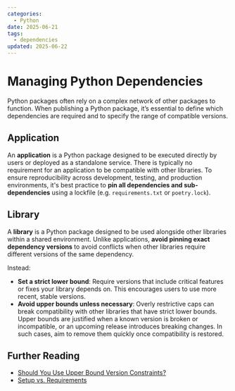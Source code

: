 ```yaml
---
categories:
  - Python
date: 2025-06-21 
tags:
  - dependencies
updated: 2025-06-22 
---
```


# Managing Python Dependencies

Python packages often rely on a complex network of other packages to function. When publishing a Python package, it’s essential to define which dependencies are required and to specify the range of compatible versions.

## Application

An **application** is a Python package designed to be executed directly by users or deployed as a standalone service. There is typically no requirement for an application to be compatible with other libraries. To ensure reproducibility across development, testing, and production environments, it's best practice to **pin all dependencies and sub-dependencies** using a lockfile (e.g. `requirements.txt` or `poetry.lock`).

## Library

A **library** is a Python package designed to be used alongside other libraries within a shared environment. Unlike applications, **avoid pinning exact dependency versions** to avoid conflicts when other libraries require different versions of the same dependency. 

Instead:

- **Set a strict lower bound**: Require versions that include critical features or fixes your library depends on. This encourages users to use more recent, stable versions.
- **Avoid upper bounds unless necessary**: Overly restrictive caps can break compatibility with other libraries that have strict lower bounds. Upper bounds are justified when a known version is broken or incompatible, or an upcoming release introduces breaking changes. In such cases, aim to remove them quickly once compatibility is restored.

## Further Reading

- [Should You Use Upper Bound Version Constraints?](https://iscinumpy.dev/post/bound-version-constraints/)
- [Setup vs. Requirements](https://caremad.io/posts/2013/07/setup-vs-requirement/)